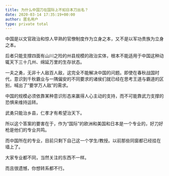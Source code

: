 ```yaml
---
title: 为什么中国刀在国际上不如日本刀出名？
date: 2020-03-14 17:35:19+00:00
author: 匿名用户
type: private total
---
```

中国是以文官政治和惊人早熟的官僚制度作为立身之本，又不是以军功贵族为立身之本。

后者只能支撑四面有山川之险的州县规模的政治实体，根本不能适用于中国这种动辄天下三十几州、绵延万里的生存状态。

一夫之勇，无非十人敌百人敌，这完全不能解决中国的问题。即使在春秋战国时代，意识到千秋霸业与一隅偏安的不同要求的诸侯们就已经在思考王道与霸道的区别，喊出了“要学万人敌”的需求。

中国的规模必须依靠某种意识形态来赢得人心主动的支持，而不可能靠武力支撑的恐惧来维持运转。

武勇只能治乡县，仁孝才有希望治天下。

所以这个答案的要害在于，作为“国际”的欧洲和美国和日本是一个专业的，好刀好枪是他们的专业共鸣。

而中国所在的专业，目前只剩下自己这一个学生/教授。以前那些同窗都已经挂在墙上了。

大家专业都不同，当然关注的东西不一样。

而且很遗憾，你想转系都不行。


